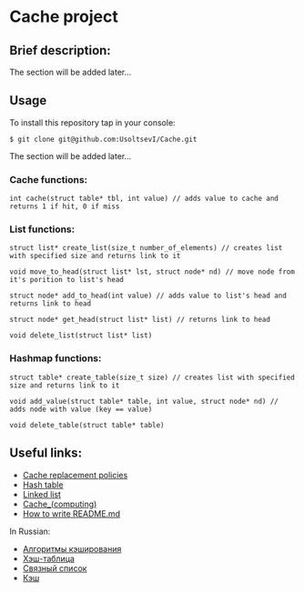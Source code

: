 # Cache project

## Brief description:
The section will be added later...

## Usage 
To install this repository tap in your console:
```
$ git clone git@github.com:UsoltsevI/Cache.git
```
The section will be added later...

### Cache functions:
```
int cache(struct table* tbl, int value) // adds value to cache and returns 1 if hit, 0 if miss
```

### List functions:
```
struct list* create_list(size_t number_of_elements) // creates list with specified size and returns link to it

void move_to_head(struct list* lst, struct node* nd) // move node from it's porition to list's head

struct node* add_to_head(int value) // adds value to list's head and returns link to head

struct node* get_head(struct list* list) // returns link to head

void delete_list(struct list* list)
```

### Hashmap functions:
```
struct table* create_table(size_t size) // creates list with specified size and returns link to it

void add_value(struct table* table, int value, struct node* nd) // adds node with value (key == value)

void delete_table(struct table* table)
```

## Useful links:
* [Cache replacement policies](https://en.wikipedia.org/wiki/Cache_replacement_policies)
* [Hash table](https://en.wikipedia.org/wiki/Hash_table)
* [Linked list](https://en.wikipedia.org/wiki/Linked_list)
* [Cache_(computing)](https://en.wikipedia.org/wiki/Cache_(computing))
* [How to write README.md](https://docs.github.com/en/get-started/writing-on-github/getting-started-with-writing-and-formatting-on-github/basic-writing-and-formatting-syntax)

In Russian:
* [Алгоритмы кэширования](https://ru.wikipedia.org/wiki/Алгоритмы_кэширования)
* [Хэш-таблица](https://ru.wikipedia.org/wiki/Хеш-таблица)
* [Связный список](https://ru.wikipedia.org/wiki/Связный_список)
* [Кэш](https://ru.wikipedia.org/wiki/Кэш)

